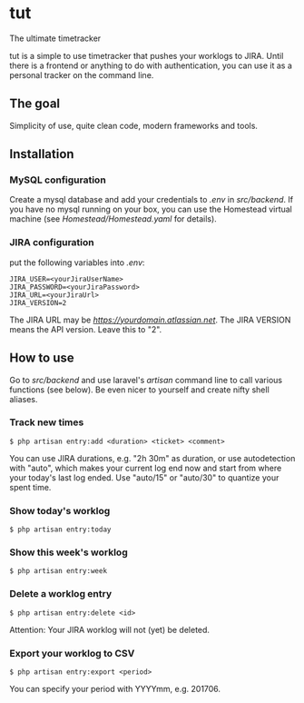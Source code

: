 # tut
The ultimate timetracker

tut is a simple to use timetracker that pushes your worklogs to JIRA.
Until there is a frontend or anything to do with authentication, you can use it as a personal tracker on the command line.

## The goal

Simplicity of use, quite clean code, modern frameworks and tools.

## Installation

### MySQL configuration

Create a mysql database and add your credentials to _.env_ in _src/backend_.
If you have no mysql running on your box, you can use the Homestead virtual machine (see _Homestead/Homestead.yaml_ for details).

### JIRA configuration

put the following variables into _.env_:

    JIRA_USER=<yourJiraUserName>
    JIRA_PASSWORD=<yourJiraPassword>
    JIRA_URL=<yourJiraUrl>
    JIRA_VERSION=2

The JIRA URL may be _https://yourdomain.atlassian.net_. The JIRA VERSION means the API version. Leave this to "2".

## How to use

Go to _src/backend_ and use laravel's _artisan_ command line to call various functions (see below).
Be even nicer to yourself and create nifty shell aliases.

### Track new times

    $ php artisan entry:add <duration> <ticket> <comment>

You can use JIRA durations, e.g. "2h 30m" as duration, or use autodetection with "auto", which makes your current log end now and start from where your today's last log ended. Use "auto/15" or "auto/30" to quantize your spent time.

### Show today's worklog

    $ php artisan entry:today

### Show this week's worklog

    $ php artisan entry:week

### Delete a worklog entry

    $ php artisan entry:delete <id>

Attention: Your JIRA worklog will not (yet) be deleted.

### Export your worklog to CSV

    $ php artisan entry:export <period>

You can specify your period with YYYYmm, e.g. 201706.

